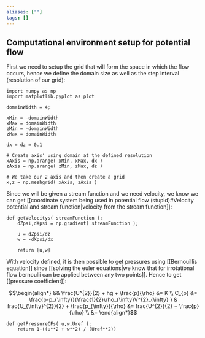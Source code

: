 ```yaml
---
aliases: [""]
tags: []
---
```


## Computational environment setup for potential flow

First we need to setup the grid that will form the space in which the flow occurs, hence we define the domain size as well as the step interval (resolution of our grid):

```jupyter
import numpy as np
import matplotlib.pyplot as plot

domainWidth = 4;

xMin = -domainWidth
xMax = domainWidth
zMin = -domainWidth
zMax = domainWidth

dx = dz = 0.1

# Create axis' using domain at the defined resolution
xAxis = np.arange( xMin, xMax, dx )
zAxis = np.arange( zMin, zMax, dz )

# We take our 2 axis and then create a grid
x,z = np.meshgrid( xAxis, zAxis ) 
```

Since we will be given a stream function and we need velocity, we know we can get [[coordinate system being used in potential flow (stupid)#Velocity potential and stream function|velocity from the stream function]]:

```jupyter
def getVelocitys( streamFunction ):
	dZpsi,dXpsi = np.gradient( streamFunction );
	
	u = dZpsi/dz
	w = -dXpsi/dx
	
	return [u,w]
```

With velocity defined, it is then possible to get pressures using [[Bernouillis equation]] since [[solving the euler equations|we know that for irrotational flow bernoulli can be applied between any two points]]. Hence to get [[pressure coefficient]]:

$$\begin{align*}
&&  \frac{U^{2}}{2} + hg + \frac{p}{\rho} &= K \\
C_{p} &= \frac{p-p_{\infty}}{\frac{1}{2}\rho_{\infty}V^{2}_{\infty} } & frac{U_{\infty}^{2}}{2}  + \frac{p_{\infty}}{\rho} &= frac{U^{2}}{2}  + \frac{p}{\rho} \\
&= 
\end{align*}$$


```jupyter
def getPressureCFs( u,w,Uref ):
	return 1-((u**2 + w**2) / (Uref**2))
```
